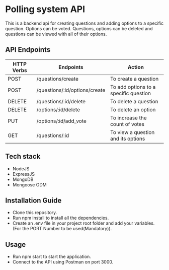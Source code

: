 # Polling system API

This is a backend api for creating questions and adding options to a specific question. Options can be voted. Questions, options can be deleted and questions can be viewed with all of their options.

## API Endpoints

| HTTP Verbs | Endpoints                          | Action                                 |
| ---------- | -----------------------------------| -------------------------------------- |
| POST       | /questions/create                  | To create a  question                  |
| POST       | /questions/:id/options/create      | To add options to a specific question  |
| DELETE     | /questions/:id/delete              | To delete a question                   |
| DELETE     | /options/:id/delete                | To delete an option                    |
| PUT        | /options/:id/add_vote              | To increase the count of votes         |
| GET        | /questions/:id                     | To view a question and its options     |

## Tech stack
* NodeJS
* ExpressJS
* MongoDB
* Mongoose ODM

## Installation Guide

- Clone this repository.
- Run npm install to install all the dependencies.
- Create an .env file in your project root folder and add your variables. (For the PORT Number to be used(Mandatory)).

## Usage

- Run npm start to start the application.
- Connect to the API using Postman on port 3000.

